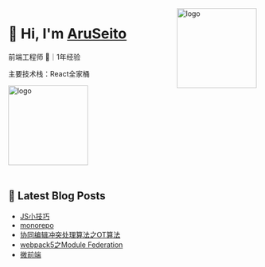 
<img src="https://github-readme-stats.vercel.app/api?username=AruSeito&show_icons=true&title_color=fff&icon_color=79ff97&text_color=9f9f9f&bg_color=151515" alt="logo" height="160" align="right" style="margin: 5px; margin-bottom: 20px;" />

# 👋 Hi, I'm [AruSeito](https://aruseito.github.io/)

前端工程师 🤖｜1年经验 

主要技术栈：React全家桶

<img src="https://github-profile-trophy.vercel.app/?username=AruSeito&column=7" alt="logo" height="160" align="center" style="margin: auto; margin-bottom: 20px;" />


## 📕 Latest Blog Posts

<!-- BLOG-POST-LIST:START -->
- [JS小技巧](https://aruseito.github.io/article/4f47bf3c/)
- [monorepo](https://aruseito.github.io/article/7b6bc5a/)
- [协同编辑冲突处理算法之OT算法](https://aruseito.github.io/article/23c3b7d4/)
- [webpack5之Module Federation](https://aruseito.github.io/article/b60a0549/)
- [微前端](https://aruseito.github.io/article/3b97e6/)
<!-- BLOG-POST-LIST:END -->





